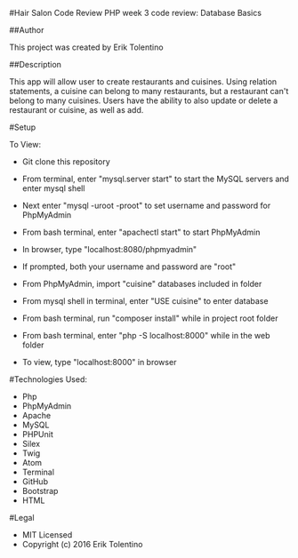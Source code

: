 #Hair Salon Code Review
PHP week 3 code review: Database Basics

##Author

This project was created by Erik Tolentino

##Description

This app will allow user to create restaurants and cuisines. Using relation statements, a cuisine can belong to many restaurants, but a restaurant can't belong to many cuisines.
Users have the ability to also update or delete a restaurant or cuisine, as well as add. 

#Setup

To View:
* Git clone this repository

* From terminal, enter "mysql.server start" to start the MySQL servers and enter mysql shell
* Next enter "mysql -uroot -proot" to set username and password for PhpMyAdmin

* From bash terminal, enter "apachectl start" to start PhpMyAdmin
* In browser, type "localhost:8080/phpmyadmin"
* If prompted, both your username and password are "root"

* From PhpMyAdmin, import "cuisine" databases included in folder

* From mysql shell in terminal, enter "USE cuisine" to enter database

* From bash terminal, run "composer install" while in project root folder

* From bash terminal, enter "php -S localhost:8000" while in the web folder

* To view, type "localhost:8000" in browser

#Technologies Used:

* Php
* PhpMyAdmin
* Apache
* MySQL
* PHPUnit
* Silex
* Twig
* Atom
* Terminal
* GitHub
* Bootstrap
* HTML

#Legal

* MIT Licensed
* Copyright (c) 2016 Erik Tolentino
